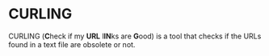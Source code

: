 CURLING
=======

CURLING (**C**heck if my **URL** l**IN**ks are **G**ood) is a tool that checks
if the URLs found in a text file are obsolete or not.
